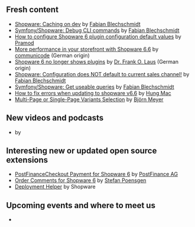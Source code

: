 ## Fresh content

* [Shopware: Caching on dev](https://winkelwagen.de/2024/04/02/shopware-caching-on-dev/) by [Fabian Blechschmidt](https://winkelwagen.de/author/fabianblechschmidt/)
* [Symfony/Shopware: Debug CLI commands](https://winkelwagen.de/2024/04/04/symfony-shopware-debug-cli-commands/) by [Fabian Blechschmidt](https://winkelwagen.de/author/fabianblechschmidt/)
* [How to configure Shopware 6 plugin configuration default values](https://www.bay20.com/how-to-configure-shopware-6-plugin-configuration-default-values/) by [Pramod](https://www.bay20.com/author/pramod/)
* [More performance in your storefront with Shopware 6.6](https://www-communicode-de.translate.goog/blog/work/shopware-6-6-mehr-performance-storefront?_x_tr_sl=en&_x_tr_tl=de&_x_tr_hl=en&_x_tr_pto=wapp&_x_tr_hist=true) by [communicode](https://www.communicode.de/) (German origin)
* [Shopware 6 no longer shows plugins](https://www-fol9000-de.translate.goog/miszellaneen/shopware-6-admin-zeigt-keine-plugins-mehr-an/?_x_tr_sch=http&_x_tr_sl=de&_x_tr_tl=en&_x_tr_hl=en&_x_tr_pto=wapp) by [Dr. Frank O. Laus](http://www.fol9000.de/) (German origin)
* [Shopware: Configuration does NOT default to current sales channel!](https://winkelwagen.de/2024/04/11/shopware-configuration-does-not-default-to-current-sales-channel/) by [Fabian Blechschmidt](https://winkelwagen.de/author/fabianblechschmidt/)
* [Symfony/Shopware: Get useable queries](https://winkelwagen.de/2024/04/09/symfony-shopware-get-useable-queries/) by [Fabian Blechschmidt](https://winkelwagen.de/author/fabianblechschmidt/)
* [How to fix errors when updating to shopware v6.6](https://hungmac.com/how-to-fix-errors-when-updating-to-6-6) by [Hung Mac](https://hungmac.com/)
* [Multi-Page or Single-Page Variants Selection](https://www.brocksi.net/blog/variants-selection-multi-page-or-single-page/) by [Björn Meyer](https://www.brocksi.net)

## New videos and podcasts

* []() by []()

## Interesting new or updated open source extensions

* [PostFinanceCheckout Payment for Shopware 6](https://github.com/pfpayments/shopware-6) by [PostFinance AG](https://github.com/pfpayments/)
* [Order Comments for Shopware 6](https://github.com/stefanpoensgen/SptecOrderComments) by [Stefan Poensgen](https://github.com/stefanpoensgen)
* [Deployment Helper](https://github.com/shopware/deployment-helper) by Shopware

## Upcoming events and where to meet us

* []()
